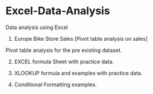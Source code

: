 # Excel-Data-Analysis
Data analysis using Excel 

1) Europe Bike Store Sales [Pivot table analysis on sales] 
 
 Pivot table  analysis for the pre existing dataset. 
 
2) EXCEL formula Sheet with practice data.

3) XLOOKUP formula and examples with practice data.

4) Conditional Formatting examples.
